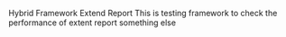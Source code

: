 Hybrid Framework Extend Report
This is testing framework to check the performance of extent report
something else

